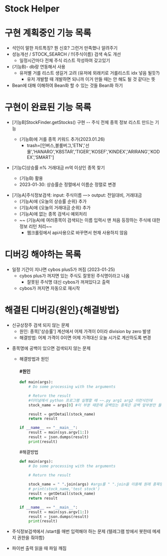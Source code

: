 # Stock Helper

# 구현 계획중인 기능 목록
- 석인이 말한 차트특징? 뭔 신호? 그런거 만족했나 알려주기
- 성능개선 / STOCK_SEARCH / !!{주식이름} 검색 속도 개선
  - 일정시간마다 전체 주식 리스트 작성하여 갖고있기
- (기능B)-  db랑 연동해서 사용
  - 유저별 거를 리스트 생길거 고려 (유저에 외래키로 거를리스트 idx 넣음 될듯?)
    - 유저 개발할 때 개발하면 되니까 이거 만들 때는 안 해도 될 것 같다는 뜻
- Bean에 대해 이해하여 Bean화 할 수 있는 것들 Bean화 하기

# 구현이 완료된 기능 목록

- [기능B]StockFinder.getStocks() 구현 -- 주식 전체 종목 정보 리스트 만드는 기능
  - (기능B)에 거를 종목 키워드 추가(2023.01.26)
    - trash=[인버스,블룸버그,'ETN','선물','HANARO','KBSTAR','TIGER','KOSEF','KINDEX','ARIRANG','KODEX','SMART']

- [기능C]상승률 n% 거래대금 m억 이상인 종목 찾기
  - (기능B) 활용
  - 2023-01-30: 상승률순 정렬에서 이름순 정렬로 변경

* [기능A]주식정보검색: input: 주식이름 —> output: 전일대비, 거래대금
  * (기능A)에 {오늘의 상승률 순위} 추가
  * (기능A)에 {오늘의 거래대금 순위} 추가
  * (기능A)에 없는 종목 검색시 예외처리
  * ~~ (기능A)에 여러종목이 검색되는 이름 입력시 맨 처음 등장하는 주식에 대한 정보 리턴 처리~~ 
    * 웹크롤링에서 api사용으로 바꾸면서 현재 사용하지 않음




# 디버깅 해야하는 목록
  - 일정 기간이 지나면 cybos plus5가 꺼짐 (2023-01-25)
    - cybos plus가 꺼지면 있는 주식도 잘못된 주식명이라고 나옴
      - 잘못된 주식명 대신 cybos가 꺼져있다고 출력
    - cybos가 꺼지면 자동으로 재시작
# 해결된 디버깅{원인}{해결방법}

- 신규상장주 검색 되지 않는 문제
  - 원인: 종목['상승률'] 계산에서 어제 가격이 0이라 division by zero 발생
  - 해결방법: 어제 가격이 0이면 어제 가격대신 오늘 시가로 계산하도록 변경

* 종목명에 공백이 있으면 검색되지 않는 문제

  * 해결방법과 원인

    #### #원인

    ```PYTHON
    def main(args):
        # Do some processing with the arguments
    
        # Return the result
        #터미널에서 python 프로그램 실행할 때 ~~.py arg1 arg2 이런식인데
        stock_name = args[0] #이 부분 때문에 공백있는 종목은 공백 앞부분만 들어감
    
        result = getDetail(stock_name)
        return result
    
    if __name__ == "__main__":
        result = main(sys.argv[1:])
        result = json.dumps(result)
        print(result)
    
    ```

    #해결방법

    ```python
    def main(args):
        # Do some processing with the arguments
    
        # Return the result
        
        stock_name = " ".join(args) #args를 " ".join을 이용해 원래 종목명으로 변환
        # print(stock_name,'test stock')
        result = getDetail(stock_name)
        return result
    
    if __name__ == "__main__":
        result = main(sys.argv[1:])
        result = json.dumps(result)
        print(result)
    
    ```

    

* 주식정보검색에서 /start를 매번 입력해야 하는 문제
  {텔레그램 방에서 봇한테 메세지 권한을 줘야함}

- 파이썬 출력 읽을 때 파일 깨짐

